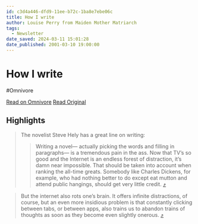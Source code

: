 ```yaml
---
id: c3d4a446-dfd9-11ee-b72c-1ba8e7ebe06c
title: How I write
author: Louise Perry from Maiden Mother Matriarch
tags:
  - Newsletter
date_saved: 2024-03-11 15:01:28
date_published: 2001-03-10 19:00:00
---
```


# How I write
#Omnivore

[Read on Omnivore](https://omnivore.app/me/how-i-write-18e2ee42718)
[Read Original](https://www.louiseperry.co.uk/p/how-i-write)

## Highlights

> The novelist Steve Hely has a great line on writing: 
> 
> > Writing a novel— actually picking the words and filling in paragraphs— is a tremendous pain in the ass. Now that TV’s so good and the Internet is an endless forest of distraction, it’s damn near impossible. That should be taken into account when ranking the all-time greats. Somebody like Charles Dickens, for example, who had nothing better to do except eat mutton and attend public hangings, should get very little credit. [⤴️](https://omnivore.app/me/how-i-write-18e2ee42718#b965dc71-7b12-442d-bbdd-ad2c07c621b5) 

> But the internet also rots one’s brain. It offers infinite distractions, of course, but an even more insidious problem is that constantly clicking between tabs, or between apps, also trains us to abandon trains of thoughts as soon as they become even slightly onerous. [⤴️](https://omnivore.app/me/how-i-write-18e2ee42718#bb581a0e-a6a5-4860-a536-879f3659dddb) 

